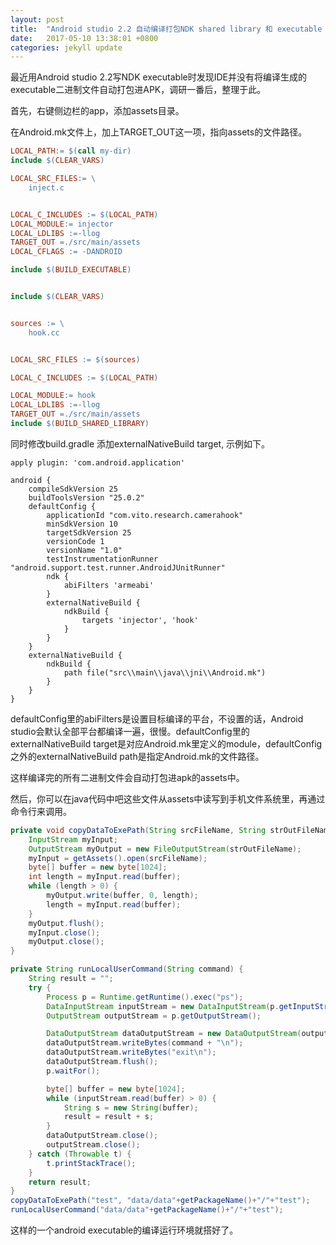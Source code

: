 ```yaml
---
layout: post
title:  "Android studio 2.2 自动编译打包NDK shared library 和 executable 二进制文件到APK"
date:   2017-05-10 13:38:01 +0800
categories: jekyll update
---
```

最近用Android studio 2.2写NDK executable时发现IDE并没有将编译生成的executable二进制文件自动打包进APK，调研一番后，整理于此。

首先，右键侧边栏的app，添加assets目录。

在Android.mk文件上，加上TARGET_OUT这一项，指向assets的文件路径。

```makefile
LOCAL_PATH:= $(call my-dir)
include $(CLEAR_VARS)

LOCAL_SRC_FILES:= \
    inject.c 


LOCAL_C_INCLUDES := $(LOCAL_PATH)
LOCAL_MODULE:= injector
LOCAL_LDLIBS :=-llog
TARGET_OUT =./src/main/assets
LOCAL_CFLAGS := -DANDROID

include $(BUILD_EXECUTABLE)


include $(CLEAR_VARS)


sources := \
    hook.cc


LOCAL_SRC_FILES := $(sources)

LOCAL_C_INCLUDES := $(LOCAL_PATH)

LOCAL_MODULE:= hook
LOCAL_LDLIBS :=-llog
TARGET_OUT =./src/main/assets
include $(BUILD_SHARED_LIBRARY)
```

同时修改build.gradle 添加externalNativeBuild target, 示例如下。

```Gradle
apply plugin: 'com.android.application'

android {
    compileSdkVersion 25
    buildToolsVersion "25.0.2"
    defaultConfig {
        applicationId "com.vito.research.camerahook"
        minSdkVersion 10
        targetSdkVersion 25
        versionCode 1
        versionName "1.0"
        testInstrumentationRunner "android.support.test.runner.AndroidJUnitRunner"
        ndk {
            abiFilters 'armeabi'
        }
        externalNativeBuild {
            ndkBuild {
                targets 'injector', 'hook'
            }
        }
    }
    externalNativeBuild {
        ndkBuild {
            path file("src\\main\\java\\jni\\Android.mk")
        }
    }
}
```
defaultConfig里的abiFilters是设置目标编译的平台，不设置的话，Android studio会默认全部平台都编译一遍，很慢。defaultConfig里的externalNativeBuild target是对应Android.mk里定义的module，defaultConfig之外的externalNativeBuild  path是指定Android.mk的文件路径。

这样编译完的所有二进制文件会自动打包进apk的assets中。

然后，你可以在java代码中吧这些文件从assets中读写到手机文件系统里，再通过命令行来调用。

```Java
private void copyDataToExePath(String srcFileName, String strOutFileName) throws IOException {
    InputStream myInput;
    OutputStream myOutput = new FileOutputStream(strOutFileName);
    myInput = getAssets().open(srcFileName);
    byte[] buffer = new byte[1024];
    int length = myInput.read(buffer);
    while (length > 0) {
        myOutput.write(buffer, 0, length);
        length = myInput.read(buffer);
    }
    myOutput.flush();
    myInput.close();
    myOutput.close();
}

private String runLocalUserCommand(String command) {
    String result = "";
    try {
        Process p = Runtime.getRuntime().exec("ps");
        DataInputStream inputStream = new DataInputStream(p.getInputStream());
        OutputStream outputStream = p.getOutputStream();

        DataOutputStream dataOutputStream = new DataOutputStream(outputStream);
        dataOutputStream.writeBytes(command + "\n");
        dataOutputStream.writeBytes("exit\n");
        dataOutputStream.flush();
        p.waitFor();

        byte[] buffer = new byte[1024];
        while (inputStream.read(buffer) > 0) {
            String s = new String(buffer);
            result = result + s;
        }
        dataOutputStream.close();
        outputStream.close();
    } catch (Throwable t) {
        t.printStackTrace();
    }
    return result;
}
copyDataToExePath("test", "data/data"+getPackageName()+"/"+"test");
runLocalUserCommand("data/data"+getPackageName()+"/"+"test");
```

这样的一个android executable的编译运行环境就搭好了。